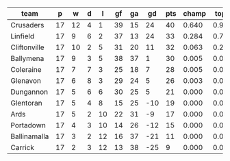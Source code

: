 |     team     | p  | w  | d | l  | gf | ga | gd  | pts | champ | top2  | top3  | top4  |  5-7  | bot4  | bot3  | bot2  |
|--------------|----|----|---|----|----|----|-----|-----|-------|-------|-------|-------|-------|-------|-------|-------|
| Crusaders    | 17 | 12 | 4 |  1 | 39 | 15 |  24 |  40 | 0.640 | 0.902 | 0.976 | 0.994 | 0.006 | 0.000 | 0.000 | 0.000|
| Linfield     | 17 |  9 | 6 |  2 | 37 | 13 |  24 |  33 | 0.284 | 0.743 | 0.922 | 0.978 | 0.022 | 0.000 | 0.000 | 0.000|
| Cliftonville | 17 | 10 | 2 |  5 | 31 | 20 |  11 |  32 | 0.063 | 0.252 | 0.655 | 0.849 | 0.150 | 0.000 | 0.000 | 0.000|
| Ballymena    | 17 |  9 | 3 |  5 | 38 | 37 |   1 |  30 | 0.005 | 0.043 | 0.165 | 0.400 | 0.568 | 0.005 | 0.001 | 0.000|
| Coleraine    | 17 |  7 | 7 |  3 | 25 | 18 |   7 |  28 | 0.005 | 0.038 | 0.174 | 0.446 | 0.530 | 0.003 | 0.001 | 0.000|
| Glenavon     | 17 |  6 | 8 |  3 | 29 | 24 |   5 |  26 | 0.003 | 0.019 | 0.085 | 0.245 | 0.679 | 0.015 | 0.002 | 0.000|
| Dungannon    | 17 |  5 | 6 |  6 | 30 | 25 |   5 |  21 | 0.000 | 0.003 | 0.022 | 0.083 | 0.708 | 0.063 | 0.014 | 0.002|
| Glentoran    | 17 |  5 | 4 |  8 | 15 | 25 | -10 |  19 | 0.000 | 0.000 | 0.000 | 0.003 | 0.170 | 0.496 | 0.193 | 0.042|
| Ards         | 17 |  5 | 2 | 10 | 22 | 31 |  -9 |  17 | 0.000 | 0.000 | 0.000 | 0.002 | 0.135 | 0.565 | 0.228 | 0.056|
| Portadown    | 17 |  4 | 3 | 10 | 14 | 26 | -12 |  15 | 0.000 | 0.000 | 0.000 | 0.000 | 0.030 | 0.875 | 0.654 | 0.232|
| Ballinamalla | 17 |  3 | 2 | 12 | 16 | 37 | -21 |  11 | 0.000 | 0.000 | 0.000 | 0.000 | 0.004 | 0.981 | 0.924 | 0.750|
| Carrick      | 17 |  2 | 3 | 12 | 13 | 38 | -25 |   9 | 0.000 | 0.000 | 0.000 | 0.000 | 0.000 | 0.997 | 0.983 | 0.918|
